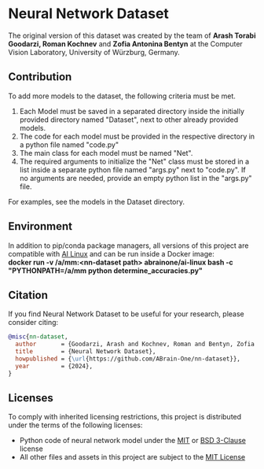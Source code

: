 # Neural Network Dataset
The original version of this dataset was created by the team of <strong>Arash Torabi Goodarzi, Roman Kochnev</strong> and <strong>Zofia Antonina Bentyn</strong> at the Computer Vision Laboratory, University of Würzburg, Germany.

## Contribution

To add more models to the dataset, the following criteria must be met.
1. Each Model must be saved in a separated directory inside the initially provided directory named "Dataset", next to other already provided models.
2. The code for each model must be provided in the respective directory in a python file named "code.py"
3. The main class for each model must be named "Net".
4. The required arguments to initialize the "Net" class must be stored in a list inside a separate python file named "args.py" next to "code.py". If no arguments are needed, provide an empty python list in the "args.py" file.

For examples, see the models in the Dataset directory.

## Environment

In addition to pip/conda package managers, all versions of this project are compatible with <a href='https://hub.docker.com/r/abrainone/ai-linux' target='_blank'>AI Linux</a> and can be run inside a Docker image: <br/> 
<strong> docker run -v /a/mm:&#x003C;nn-dataset path&#x003E; abrainone/ai-linux bash -c "PYTHONPATH=/a/mm python determine_accuracies.py" </strong>

## Citation

If you find Neural Network Dataset to be useful for your research, please consider citing:
```bibtex
@misc{nn-dataset,
  author       = {Goodarzi, Arash and Kochnev, Roman and Bentyn, Zofia and Ignatov, Dmitry and Timofte, Radu},
  title        = {Neural Network Dataset},
  howpublished = {\url{https://github.com/ABrain-One/nn-dataset}},
  year         = {2024},
}
```

## Licenses

To comply with inherited licensing restrictions, this project is distributed under the terms of the following licenses:
<ul>
<li> Python code of neural network model under the <a href="doc/licenses/LICENSE-MIT-NNs.md">MIT</a> or <a href="doc/licenses/LICENSE-BSD-NNs.md">BSD 3-Clause</a> license</li>
<li> All other files and assets in this project are subject to the <a href="LICENSE.md">MIT License</a></li> 
</ul>
